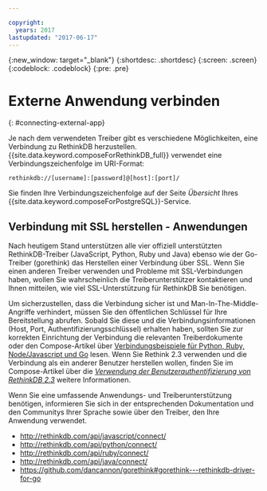 ```yaml
---

copyright:
  years: 2017
lastupdated: "2017-06-17"
---
```


{:new_window: target="_blank"}
{:shortdesc: .shortdesc}
{:screen: .screen}
{:codeblock: .codeblock}
{:pre: .pre}

# Externe Anwendung verbinden
{: #connecting-external-app}

Je nach dem verwendeten Treiber gibt es verschiedene Möglichkeiten, eine Verbindung zu RethinkDB herzustellen. {{site.data.keyword.composeForRethinkDB_full}} verwendet eine Verbindungszeichenfolge im URI-Format:

```
rethinkdb://[username]:[password]@[host]:[port]/
```

Sie finden Ihre Verbindungszeichenfolge auf der Seite *Übersicht* Ihres {{site.data.keyword.composeForPostgreSQL}}-Service.

## Verbindung mit SSL herstellen - Anwendungen

Nach heutigem Stand unterstützen alle vier offiziell unterstützten RethinkDB-Treiber (JavaScript, Python, Ruby und Java) ebenso wie der Go-Treiber (gorethink) das Herstellen einer Verbindung über SSL. Wenn Sie einen anderen Treiber verwenden und Probleme mit SSL-Verbindungen haben, wollen Sie wahrscheinlich die Treiberunterstützer kontaktieren und Ihnen mitteilen, wie viel SSL-Unterstützung für RethinkDB Sie benötigen.

Um sicherzustellen, dass die Verbindung sicher ist und Man-In-The-Middle-Angriffe verhindert, müssen Sie den öffentlichen Schlüssel für Ihre Bereitstellung abrufen. Sobald Sie diese und die Verbindungsinformationen (Host, Port, Authentifizierungsschlüssel) erhalten haben, sollten Sie zur korrekten Einrichtung der Verbindung die relevanten Treiberdokumente oder den Compose-Artikel über [Verbindungsbeispiele für Python, Ruby, Node/Javascript und Go](https://www.compose.io/articles/rethinkdb-and-ssl-think-secure/) lesen. Wenn Sie Rethink 2.3 verwenden und die Verbindung als ein anderer Benutzer herstellen wollen, finden Sie im Compose-Artikel über die *[Verwendung der Benutzerauthentifizierung von RethinkDB 2.3](https://compose.io/articles/using-rethinkdb-2-3s-user-authentication/)* weitere Informationen.

Wenn Sie eine umfassende Anwendungs- und Treiberunterstützung benötigen, informieren Sie sich in der entsprechenden Dokumentation und den Communitys Ihrer Sprache sowie über den Treiber, den Ihre Anwendung verwendet.

- http://rethinkdb.com/api/javascript/connect/
- http://rethinkdb.com/api/python/connect/
- http://rethinkdb.com/api/ruby/connect/
- http://rethinkdb.com/api/java/connect/
- https://github.com/dancannon/gorethink#gorethink---rethinkdb-driver-for-go
